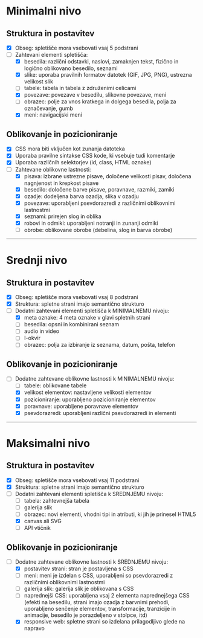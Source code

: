 # Minimalni nivo

## Struktura in postavitev
- [x] Obseg: spletišče mora vsebovati vsaj 5 podstrani
- [ ] Zahtevani elementi spletišča:
    - [x] besedila: različni odstavki, naslovi, zamaknjen tekst, fizično in logično oblikovano besedilo, seznami
    - [x] slike: uporaba pravilnih formatov datotek (GIF, JPG, PNG), ustrezna velikost slik
    - [ ] tabele: tabela in tabela z združenimi celicami
    - [x] povezave: povezave v besedilu, slikovne povezave, meni
    - [ ] obrazec: polje za vnos kratkega in dolgega besedila, polja za označevanje, gumb
    - [x] meni: navigacijski meni

## Oblikovanje in pozicioniranje
- [x] CSS mora biti vključen kot zunanja datoteka
- [x] Uporaba pravilne sintakse CSS kode, ki vsebuje tudi komentarje
- [x] Uporaba različnih selektorjev (id, class, HTML oznake)
- [ ] Zahtevane oblikovne lastnosti:
    - [x] pisava: izbrane ustrezne pisave, določene velikosti pisav, določena nagnjenost in krepkost pisave
    - [x] besedilo: določene barve pisave, poravnave, razmiki, zamiki
    - [x] ozadje: dodeljena barva ozadja, slika v ozadju
    - [x] povezave: uporabljeni psevdorazredi z različnimi oblikovnimi lastnostmi
    - [x] seznami: prirejen slog in oblika
    - [x] robovi in odmiki: uporabljeni notranji in zunanji odmiki
    - [ ] obrobe: oblikovane obrobe (debelina, slog in barva obrobe)

---

# Srednji nivo

## Struktura in postavitev
- [x] Obseg: spletišče mora vsebovati vsaj 8 podstrani
- [x] Struktura: spletne strani imajo semantično strukturo
- [ ] Dodatni zahtevani elementi spletišča k MINIMALNEMU nivoju:
    - [x] meta oznake: 4 meta oznake v glavi spletnih strani
    - [ ] besedila: opsni in kombinirani seznam
    - [ ] audio in video
    - [ ] I-okvir
    - [ ] obrazec: polja za izbiranje iz seznama, datum, pošta, telefon

## Oblikovanje in pozicioniranje
- [ ] Dodatne zahtevane oblikovne lastnosti k MINIMALNEMU nivoju:
    - [ ] tabele: oblikovane tabele
    - [x] velikost elementov: nastavljene velikosti elementov
    - [x] pozicioniranje: uporabljeno pozicioniranje elementov
    - [x] poravnave: uporabljene poravnave elementov
    - [x] psevdorazredi: uporabljeni različni psevdorazredi in elementi

---

# Maksimalni nivo

## Struktura in postavitev
- [x] Obseg: spletišče mora vsebovati vsaj 11 podstrani
- [x] Struktura: spletne strani imajo semantično strukturo
- [ ] Dodatni zahtevani elementi spletišča k SREDNJEMU nivoju:
    - [ ] tabela: zahtevnejša tabela
    - [ ] galerija slik
    - [ ] obrazec: novi elementi, vhodni tipi in atributi, ki jih je prinesel HTML5
    - [x] canvas ali SVG
    - [ ] API vtičnik

## Oblikovanje in pozicioniranje
- [ ] Dodatne zahtevane oblikovne lastnosti k SREDNJEMU nivoju:
    - [x] postavitev strani: stran je postavljena s CSS
    - [ ] meni: meni je izdelan s CSS, uporabljeni so psevdorazredi z različnimi oblikovnimi lastnostmi
    - [ ] galerija slik: galerija slik je oblikovana s CSS
    - [ ] naprednejši CSS: uporabljena vsaj 2 elementa naprednejšega CSS (efekti na besedilu, strani imajo ozadja z barvnimi prehodi, uporabljeno senčenje elementov, transformacije, tranzicije in animacije, besedilo je porazdeljeno v stolpce, itd)
    - [x] responsive web: spletne strani so izdelana prilagodljivo glede na napravo  
